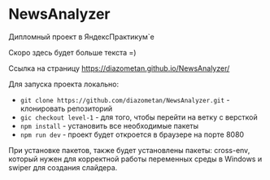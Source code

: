 # NewsAnalyzer
Дипломный проект в ЯндексПрактикум`е

Скоро здесь будет больше текста =)

Ссылка на страницу https://diazometan.github.io/NewsAnalyzer/

Для запуска проекта локально:

- `git clone https://github.com/diazometan/NewsAnalyzer.git` - клонировать репозиторий
- `gic checkout level-1` - для того, чтобы перейти на ветку с версткой
- `npm install` - установить все необходимые пакеты
- `npm run dev` - проект будет откроется в браузере на порте 8080

При установке пакетов, также будет установлены пакеты: cross-env, который нужен для корректной работы переменных среды
в Windows и swiper для создания слайдера.